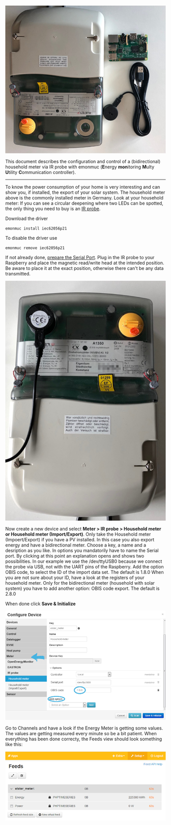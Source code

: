 ![preparation](img/irprobe/hardware-prep.jpg)

This document describes the configuration and control of a (bidirectional) household meter via IR probe with emonmuc (**E**nergy **mon**itoring **M**ulty **U**tility **C**ommunication controller).

---------------
To know the power consumption of your home is very interesting and can show you, if installed, the export of your solar system. 
The household meter above is the commonly installed meter in Germany. Look at your household meter: If you can see a circular deepening where two LEDs can be spotted, the only thing you need to buy is an [IR probe](https://www.amazon.de/Weidmann-Elektronik-Stromz%C3%A4hler-Infrarot-Lesekopf/dp/B01B8N0ASY/ref=sr_1_1?ie=UTF8&qid=1548773180&sr=8-1&keywords=IR+Stromz%C3%A4hler).


Download the driver

~~~
emonmuc install iec62056p21
~~~

To disable the driver use

~~~
emonmuc remove iec62056p21
~~~

If not already done, [prepare the Serial Port](https://github.com/isc-konstanz/emonmuc/blob/master/docs/LinuxSerialPort.md).
Plug in the IR probe to your Raspberry and place the magnetic read/write head at the intended position. Be aware to place it at the exact position, otherwise there can't be any data transmitted.

![hardware](img/irprobe/ir-probe-position.jpg)

Now create a new device and select **Meter > IR probe > Household meter or Household meter (Import/Export)**. Only take the Household meter (Impoert/Export) if you have a PV installed. In this case you also export energy and have a bidirectional meter.
Choose a key, a name and a desription as you like. In options you mandatorily have to name the Serial port. By clicking at this point an explanation opens and shows two possibilities. In our example we use the /dev/ttyUSB0 because we connect the probe via USB, not with the UART pins of the Raspberry.
Add the option OBIS code, to select the ID of the import data set. The default is 1.8.0 When you are not sure about your ID, have a look at the registers of your household meter. Only for the bidirectional meter (household with solar system) you have to add another option: OBIS code export. The default is 2.8.0

When done click **Save & Initialize**

![configure device](img/irprobe/configure-device.png)

Go to Channels and have a look if the Energy Meter is getting some values. The values are getting measured every minute so be a bit patient. When everything has been done correcty, the Feeds view should look something like this: 

![feeds](img/irprobe/feeds.png)



